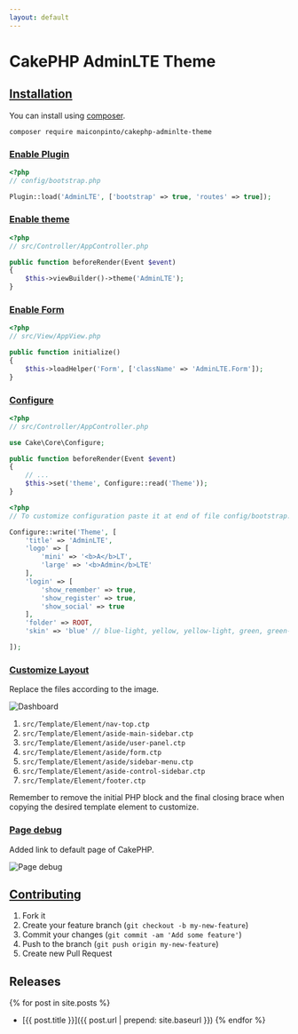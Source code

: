 ```yaml
---
layout: default
---
```



# CakePHP AdminLTE Theme

## [Installation](installation)

You can install using [composer](http://getcomposer.org).

```
composer require maiconpinto/cakephp-adminlte-theme
```

### [Enable Plugin](enable-plugin)

```php
<?php
// config/bootstrap.php

Plugin::load('AdminLTE', ['bootstrap' => true, 'routes' => true]);
```

### [Enable theme](enable-theme)

```php
<?php
// src/Controller/AppController.php

public function beforeRender(Event $event)
{
    $this->viewBuilder()->theme('AdminLTE');
}
```

### [Enable Form](enable-form)

```php
<?php
// src/View/AppView.php

public function initialize()
{
    $this->loadHelper('Form', ['className' => 'AdminLTE.Form']);
}
```

### [Configure](configure)

```php
<?php
// src/Controller/AppController.php

use Cake\Core\Configure;

public function beforeRender(Event $event)
{
    // ...
    $this->set('theme', Configure::read('Theme'));
}
```

```php
<?php
// To customize configuration paste it at end of file config/bootstrap.php

Configure::write('Theme', [
    'title' => 'AdminLTE',
    'logo' => [
        'mini' => '<b>A</b>LT',
        'large' => '<b>Admin</b>LTE'
    ],
    'login' => [
        'show_remember' => true,
        'show_register' => true,
        'show_social' => true
    ],
    'folder' => ROOT,
    'skin' => 'blue' // blue-light, yellow, yellow-light, green, green-light, purple, purple-light, red, red-light, black, black-light

]);
```

### [Customize Layout](customize-layout)

Replace the files according to the image.

![Dashboard](images/dashboard.png)

1. `src/Template/Element/nav-top.ctp`
2. `src/Template/Element/aside-main-sidebar.ctp`
3. `src/Template/Element/aside/user-panel.ctp`
4. `src/Template/Element/aside/form.ctp`
5. `src/Template/Element/aside/sidebar-menu.ctp`
6. `src/Template/Element/aside-control-sidebar.ctp`
7. `src/Template/Element/footer.ctp`

Remember to remove the initial PHP block and the final closing brace when copying the desired template element to customize.

### [Page debug](page-debug)

Added link to default page of CakePHP.

![Page debug](images/page-debug.png)

## [Contributing](contributing)

1. Fork it
2. Create your feature branch (`git checkout -b my-new-feature`)
3. Commit your changes (`git commit -am 'Add some feature'`)
4. Push to the branch (`git push origin my-new-feature`)
5. Create new Pull Request

## Releases 

{% for post in site.posts %}
- [{{ post.title }}]({{ post.url | prepend: site.baseurl }})
{% endfor %}
